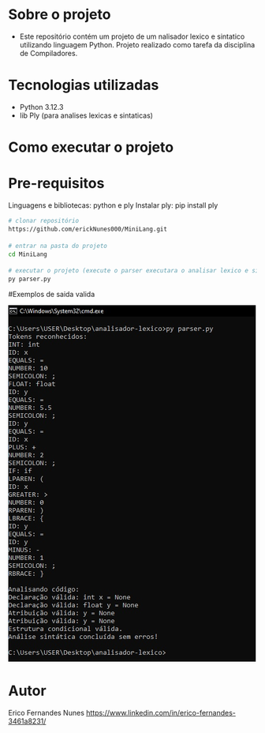
# Sobre o projeto
- Este repositório contém um projeto de um nalisador lexico e sintatico utilizando linguagem Python. Projeto realizado como tarefa da disciplina de Compiladores.

# Tecnologias utilizadas
- Python 3.12.3
- lib Ply (para analises lexicas e sintaticas) 


# Como executar o projeto

# Pre-requisitos
Linguagens e bibliotecas: python e ply
Instalar ply: pip install ply

```bash
# clonar repositório
https://github.com/erickNunes000/MiniLang.git

# entrar na pasta do projeto 
cd MiniLang

# executar o projeto (execute o parser executara o analisar lexico e sintatico)
py parser.py
```

#Exemplos de saida valida

![saida valida](https://github.com/erickNunes000/MiniLang/blob/main/Img/exemplo-entrada-valida.jpg)


# Autor

Erico Fernandes Nunes
https://www.linkedin.com/in/erico-fernandes-3461a8231/

